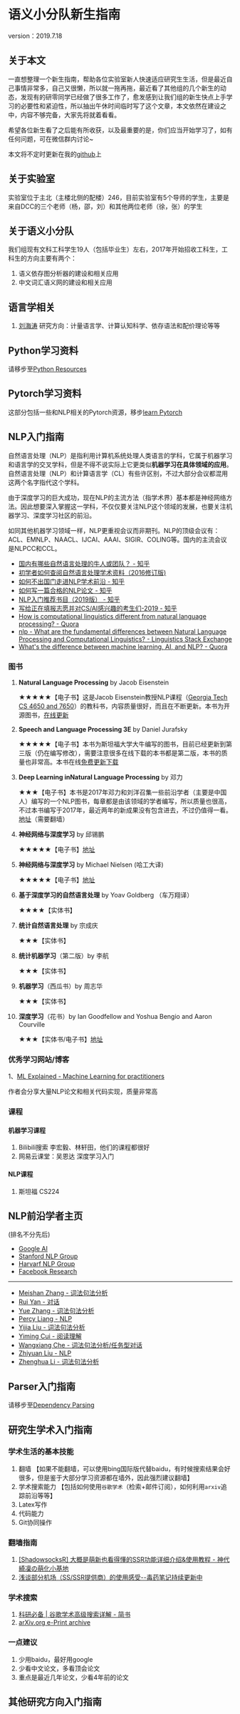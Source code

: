 # 语义小分队新生指南 
version：2019.7.18
## 关于本文
一直想整理一个新生指南，帮助各位实验室新人快速适应研究生生活，但是最近自己事情非常多，自己又很懒，所以就一拖再拖，最近看了其他组的几个新生的动态，发现有的研零同学已经做了很多工作了，愈发感到让我们组的新生快点上手学习的必要性和紧迫性，所以抽出午休时间临时写了这个文章，本文依然在建设之中，内容不够完备，大家先将就着看看。

希望各位新生看了之后能有所收获，以及最重要的是，你们应当开始学习了，如有任何问题，可在微信群内讨论~

本文将不定时更新在我的[github](https://github.com/LiangsLi/MyNotes/blob/master/Freshman_Tutorials.md)上
## 关于实验室
实验室位于主北（主楼北侧的配楼）246，目前实验室有5个导师的学生，主要是来自DCC的三个老师（杨，邵，刘）和其他两位老师（徐，张）的学生
## 关于语义小分队
我们组现有文科工科学生19人（包括毕业生）左右，2017年开始招收工科生，工科生的方向主要有两个：
  1. 语义依存图分析器的建设和相关应用
  2. 中文词汇语义网的建设和相关应用

## 语言学相关
1. [刘海涛](http://www.lingviko.net/eniro.html)
  研究方向：计量语言学、计算认知科学、依存语法和配价理论等等

## Python学习资料
请移步至[Python Resources](https://github.com/LiangsLi/MyNotes/blob/master/Python_Resources.md)
## Pytorch学习资料
这部分包括一些和NLP相关的Pytorch资源，移步[learn Pytorch](https://github.com/LiangsLi/MyNotes/blob/master/learn_pytorch.md)
## NLP入门指南
自然语言处理（NLP）是指利用计算机系统处理人类语言的学科，它属于机器学习和语言学的交叉学科，但是不得不说实际上它更类似**机器学习在具体领域的应用**。自然语言处理（NLP）和计算语言学（CL）有些许区别，不过大部分会议都混用这两个名字指代这个学科。

由于深度学习的巨大成功，现在NLP的主流方法（指学术界）基本都是神经网络方法。因此想要深入掌握这一学科，不仅仅要关注NLP这个领域的发展，也要关注机器学习、深度学习社区的前沿。

如同其他机器学习领域一样，NLP更重视会议而非期刊。NLP的顶级会议有：ACL、EMNLP、NAACL、IJCAI、AAAI、SIGIR、COLING等。国内的主流会议是NLPCC和CCL。

- [国内有哪些自然语言处理的牛人或团队？ - 知乎](https://www.zhihu.com/question/24366306)
- [初学者如何查阅自然语言处理学术资料（2016修订版)](https://zhuanlan.zhihu.com/p/23636267)
- [如何不出国门走进NLP学术前沿 - 知乎](https://zhuanlan.zhihu.com/p/35380020)
- [如何写一篇合格的NLP论文 - 知乎](https://zhuanlan.zhihu.com/p/58752815)
- [NLP入门推荐书目（2019版） - 知乎](https://zhuanlan.zhihu.com/p/58874484)
- [写给正在填报志愿并对CS/AI感兴趣的考生们-2019 - 知乎](https://zhuanlan.zhihu.com/p/68474477)
- [How is computational linguistics different from natural language processing? - Quora](https://www.quora.com/How-is-computational-linguistics-different-from-natural-language-processing)
- [nlp - What are the fundamental differences between Natural Language Processing and Computational Linguistics? - Linguistics Stack Exchange](https://linguistics.stackexchange.com/questions/1802/what-are-the-fundamental-differences-between-natural-language-processing-and-com)
- [What's the difference between machine learning, AI, and NLP? - Quora](https://www.quora.com/Whats-the-difference-between-machine-learning-AI-and-NLP)
### 图书
1. **Natural Language Processing** by Jacob Eisenstein

	★★★★★【电子书】这是Jacob Eisenstein教授NLP课程（[Georgia Tech CS 4650 and 7650](https://github.com/jacobeisenstein/gt-nlp-class)）的教科书，内容质量很好，而且在不断更新。本书为开源图书，[在线更新](https://github.com/jacobeisenstein/gt-nlp-class/tree/master/notes)

2. **Speech and Language Processing 3E** by Daniel Jurafsky

 	★★★★★【电子书】本书为斯坦福大学大牛编写的图书，目前已经更新到第三版（仍在编写修改），需要注意很多在线下载的本书都是第二版，本书的质量也非常高。本书在线[免费更新下载](https://web.stanford.edu/~jurafsky/slp3/)

3. **Deep Learning inNatural Language Processing** by 邓力

 	★★★【电子书】本书是2017年邓力和刘洋召集一些前沿学者（主要是中国人）编写的一个NLP图书，每章都是由该领域的学者编写，所以质量也很高，不过本书编写于2017年，最近两年的新成果没有包含进去，不过仍值得一看。[地址](https://drive.google.com/file/d/1ySSs3OW4otDA8uzfXb3YAOqHr2RKKRb_/view?usp=sharing)（需要翻墙）

4. **神经网络与深度学习** by 邱锡鹏

 	★★★★★【电子书】[地址](https://nndl.github.io/)

5. **神经网络与深度学习** by Michael Nielsen (哈工大译)

 	★★★★★【电子书】[地址](https://hit-scir.gitbooks.io/neural-networks-and-deep-learning-zh_cn/content/)

6. **基于深度学习的自然语言处理** by Yoav Goldberg （车万翔译）

 	★★★★【实体书】

7. **统计自然语言处理** by 宗成庆

 	★★★【实体书】

8. **统计机器学习**（第二版）by 李航

 	★★★【实体书】

9. **机器学习**（西瓜书）by 周志华

 	★★★【实体书】

10. **深度学习**（花书）by Ian Goodfellow and Yoshua Bengio and Aaron Courville

 	★★★【实体书/电子书】[地址](https://www.deeplearningbook.org/)

### 优秀学习网站/博客
1、[ML Explained - Machine Learning for practitioners](https://mlexplained.com/)

作者会分享大量NLP论文和相关代码实现，质量非常高

### 课程
#### 机器学习课程
1. Bilibili搜索 李宏毅、林轩田，他们的课程都很好
2. 网易云课堂：吴恩达 深度学习入门 
#### NLP课程
1. 斯坦福 CS224
## NLP前沿学者主页

(排名不分先后)
- [Google AI](https://ai.google/research/)
- [Stanford NLP Group](https://nlp.stanford.edu/)
- [Harvarf NLP Group](http://nlp.seas.harvard.edu/)
- [Facebook Research](https://github.com/facebookresearch)
--------
- [Meishan Zhang - 词法句法分析](https://zhangmeishan.github.io/)
- [Rui Yan - 对话](http://www.ruiyan.me/)
- [Yue Zhang - 词法句法分析](https://frcchang.github.io/index.html)
- [Percy Liang - NLP](https://cs.stanford.edu/~pliang/)
- [Yijia Liu - 词法句法分析](http://yjliu.net/cv/)
- [Yiming Cui - 阅读理解](https://ymcui.github.io/)
- [Wangxiang Che - 词法句法分析/任务型对话](http://ir.hit.edu.cn/~car/chinese.htm)
- [Zhiyuan Liu - NLP](http://nlp.csai.tsinghua.edu.cn/~lzy/)
- [Zhenghua Li - 词法句法分析](http://hlt.suda.edu.cn/~zhli/en.html)

## Parser入门指南
请移步至[Dependency Parsing](https://github.com/LiangsLi/MyNotes/blob/master/Dependency_Parsing.md)

## 研究生学术入门指南
### 学术生活的基本技能
1. 翻墙
  【如果不能翻墙，可以使用bing国际版代替baidu，有时候搜索结果会好很多，但是鉴于大部分学习资源都在墙外，因此强烈建议翻墙】
2. 学术搜索能力
  【包括如何使用`谷歌学术`（检索+邮件订阅），如何利用`arxiv`追踪前沿等等】
3. Latex写作
4. 代码能力
5. Git协同操作
### 翻墙指南
1. [[ShadowsocksR] 大概是萌新也看得懂的SSR功能详细介绍&使用教程 - 神代綺凜の萌化小基地](https://moe.best/tutorial/shadowsocksr.html)
2. [浅谈部分机场（SS/SSR提供商）的使用感受--毒药笔记持续更新中](http://387099.blogspot.com/2018/03/ssssr.html)
### 学术搜索
1. [科研必备 | 谷歌学术高级搜索详解 - 简书](https://www.jianshu.com/p/48baa0f38b3b)
2. [arXiv.org e-Print archive](https://arxiv.org/)
### 一点建议
1. 少用baidu，最好用google
2. 少看中文论文，多看顶会论文
3. 重点是最近几年论文，少看4年前的论文
## 其他研究方向入门指南